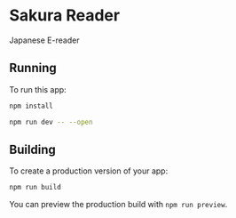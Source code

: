 # Sakura Reader

Japanese E-reader

## Running

To run this app:

```bash
npm install
```

```bash
npm run dev -- --open
```

## Building

To create a production version of your app:

```bash
npm run build
```

You can preview the production build with `npm run preview`.

